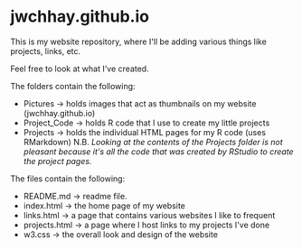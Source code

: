 # jwchhay.github.io

This is my website repository, where I'll be adding various things like projects, links, etc.

Feel free to look at what I've created.

The folders contain the following:
 - Pictures      -> holds images that act as thumbnails on my website (jwchhay.github.io)
 - Project_Code  -> holds R code that I use to create my little projects
 - Projects      -> holds the individual HTML pages for my R code (uses RMarkdown)
      N.B. *Looking at the contents of the Projects folder is not pleasant because it's all the code that was created by RStudio to create the project pages.*

The files contain the following:
 - README.md     -> readme file.
 - index.html    -> the home page of my website
 - links.html    -> a page that contains various websites I like to frequent
 - projects.html -> a page where I host links to my projects I've done
 - w3.css        -> the overall look and design of the website
